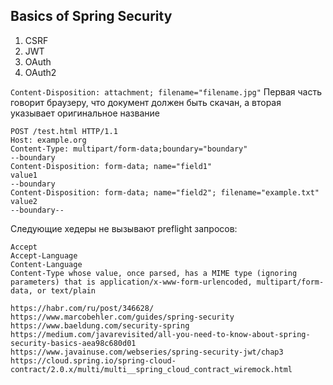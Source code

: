 Basics of Spring Security
--

1. CSRF
2. JWT
3. OAuth
4. OAuth2

`Content-Disposition: attachment; filename="filename.jpg"`
Первая часть говорит браузеру, что документ должен быть скачан, а вторая указывает оригинальное название

```
POST /test.html HTTP/1.1
Host: example.org
Content-Type: multipart/form-data;boundary="boundary"
--boundary
Content-Disposition: form-data; name="field1"
value1
--boundary
Content-Disposition: form-data; name="field2"; filename="example.txt"
value2
--boundary--
```
Следующие хедеры не вызывают preflight запросов:
```
Accept
Accept-Language
Content-Language
Content-Type whose value, once parsed, has a MIME type (ignoring parameters) that is application/x-www-form-urlencoded, multipart/form-data, or text/plain

https://habr.com/ru/post/346628/
https://www.marcobehler.com/guides/spring-security
https://www.baeldung.com/security-spring
https://medium.com/javarevisited/all-you-need-to-know-about-spring-security-basics-aea98c680d01
https://www.javainuse.com/webseries/spring-security-jwt/chap3
https://cloud.spring.io/spring-cloud-contract/2.0.x/multi/multi__spring_cloud_contract_wiremock.html
